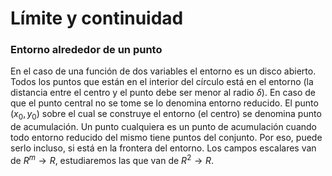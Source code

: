 # Límite y continuidad
### Entorno alrededor de un punto
En el caso de una función de dos variables el entorno es un disco abierto. Todos los puntos que están en el interior del círculo está en el entorno (la distancia entre el centro y el punto debe ser menor al radio $\delta$).
En caso de que el punto central no se tome se lo denomina entorno reducido. El punto $(x_{0},y_{0})$ sobre el cual se construye el entorno (el centro) se denomina punto de acumulación.
Un punto cualquiera es un punto de acumulación cuando todo entorno reducido del mismo tiene puntos del conjunto. Por eso, puede serlo incluso, si está en la frontera del entorno.
Los campos escalares van de $R^m \rightarrow R$, estudiaremos las que van de $R^2\rightarrow R$.
